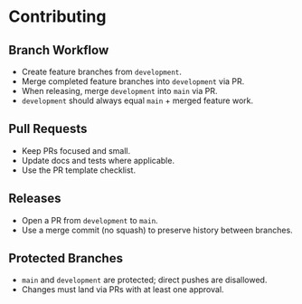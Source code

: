 # Contributing

## Branch Workflow
- Create feature branches from `development`.
- Merge completed feature branches into `development` via PR.
- When releasing, merge `development` into `main` via PR.
- `development` should always equal `main` + merged feature work.

## Pull Requests
- Keep PRs focused and small.
- Update docs and tests where applicable.
- Use the PR template checklist.

## Releases
- Open a PR from `development` to `main`.
- Use a merge commit (no squash) to preserve history between branches.

## Protected Branches
- `main` and `development` are protected; direct pushes are disallowed.
- Changes must land via PRs with at least one approval.
